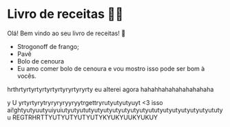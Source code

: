 # Livro de receitas :man_cook:

Olá! Bem vindo ao seu livro de receitas! :wave:

- Strogonoff de frango;
- Pavê
- Bolo de cenoura
- Eu amo comer bolo de cenoura e vou mostro isso pode ser bom à vocês.

hrthrtyrtyrtyrtyrtyrtyryrtyryrty   eu alterei agora hahahhahahahahahahaha

y
U
yrtyrtyrytryryryryyryytrgettryrutyutyutyuyt <3 isso ai!ghtyutyuutyuiyuiutyutyututyutyutyutyutyutyutyututyutyutyutyutyutyututyu
REGTRHRTTYUTYUTYUTYUTYKYUKYUUKYUKUY
